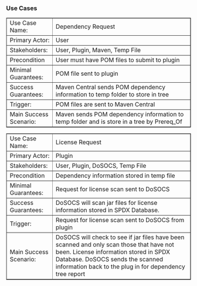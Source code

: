 <h3>Use Cases</h3>
<table border="1" style="width:100%">
  <tr>
    <td width="25%">Use Case Name:</td>
    <td width="75%">Dependency Request</td> 
  </tr>
  <tr>
    <td width="25%">Primary Actor:</td>
    <td width="75%">User</td> 
  </tr>
  <tr>
    <td width="25%">Stakeholders:</td>
    <td width="75%">User, Plugin, Maven, Temp File</td> 
  </tr>
  <tr>
    <td width="25%">Precondition</td>
    <td width="75%">User must have POM files to submit to plugin</td> 
  </tr>
  <tr>
    <td width="25%">Minimal Guarantees:</td>
    <td width="75%">POM file sent to plugin </td> 
  </tr>
  <tr>
    <td width="25%">Success Guarantees:</td>
    <td width="75%">Maven Central sends POM dependency information to temp folder to store in tree</td> 
  </tr>
  <tr>
    <td width="25%">Trigger:</td>
    <td width="75%">POM files are sent to Maven Central</td> 
  </tr>
  <tr>
    <td width="25%">Main Success Scenario:</td>
    <td width="75%">Maven sends POM dependency information to temp folder and is store in a tree by Prereq_Of</td> 
  </tr>
</table>

<table border="1" style="width:100%">
  <tr>
    <td width="25%">Use Case Name:</td>
    <td width="75%">License Request</td> 
  </tr>
  <tr>
    <td width="25%">Primary Actor:</td>
    <td width="75%">Plugin</td> 
  </tr>
  <tr>
    <td width="25%">Stakeholders:</td>
    <td width="75%">User, Plugin, DoSOCS, Temp File</td> 
  </tr>
  <tr>
    <td width="25%">Precondition</td>
    <td width="75%">Dependency information stored in temp file</td> 
  </tr>
  <tr>
    <td width="25%">Minimal Guarantees:</td>
    <td width="75%">Request for license scan sent to DoSOCS</td> 
  </tr>
  <tr>
    <td width="25%">Success Guarantees:</td>
    <td width="75%">DoSOCS will scan jar files for license information stored in SPDX Database.</td> 
  </tr>
  <tr>
    <td width="25%">Trigger:</td>
    <td width="75%">Request for license scan sent to DoSOCS from plugin</td> 
  </tr>
  <tr>
    <td width="25%">Main Success Scenario:</td>
    <td width="75%">DoSOCS will check to see if jar files have been scanned and only scan those that have not been. License information stored in SPDX Database. DoSOCS sends the scanned information back to the plug in for dependency tree report</td> 
  </tr>
</table>
